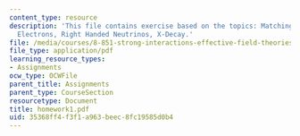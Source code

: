 ```yaml
---
content_type: resource
description: 'This file contains exercise based on the topics: Matching with Massive
  Electrons, Right Handed Neutrinos, X-Decay.'
file: /media/courses/8-851-strong-interactions-effective-field-theories-of-qcd-spring-2006/35368ff4f3f1a963beec8fc19585d0b4_homework1.pdf
file_type: application/pdf
learning_resource_types:
- Assignments
ocw_type: OCWFile
parent_title: Assignments
parent_type: CourseSection
resourcetype: Document
title: homework1.pdf
uid: 35368ff4-f3f1-a963-beec-8fc19585d0b4
---
```

